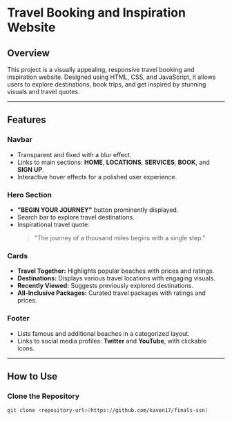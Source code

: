 # Travel Booking and Inspiration Website  

## Overview  
This project is a visually appealing, responsive travel booking and inspiration website. Designed using HTML, CSS, and JavaScript, it allows users to explore destinations, book trips, and get inspired by stunning visuals and travel quotes.

---

## Features  

### Navbar  
- Transparent and fixed with a blur effect.  
- Links to main sections: **HOME**, **LOCATIONS**, **SERVICES**, **BOOK**, and **SIGN UP**.  
- Interactive hover effects for a polished user experience.  

### Hero Section  
- **"BEGIN YOUR JOURNEY"** button prominently displayed.  
- Search bar to explore travel destinations.  
- Inspirational travel quote:  
  > “The journey of a thousand miles begins with a single step.”

### Cards  
- **Travel Together:** Highlights popular beaches with prices and ratings.  
- **Destinations:** Displays various travel locations with engaging visuals.  
- **Recently Viewed:** Suggests previously explored destinations.  
- **All-Inclusive Packages:** Curated travel packages with ratings and prices.  

### Footer  
- Lists famous and additional beaches in a categorized layout.  
- Links to social media profiles: **Twitter** and **YouTube**, with clickable icons.  

---

## How to Use  

### Clone the Repository  
```bash
git clone <repository-url>(https://github.com/kaven17/finals-ssn)

 
